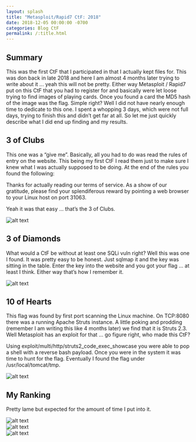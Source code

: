 ```yaml
---
layout: splash
title: "Metasploit/Rapid7 CtF: 2018"
date: 2018-12-05 00:00:00 -0700
categories: Blog CtF
permalink: /:title.html
---
```

## Summary

This was the first CtF that I participated in that I actually kept files for.  This was don back in late 2018 and here I am almost 4 months later trying to write about it ... yeah this will not be pretty.  Either way Metasploit / Rapid7 put on this CtF that you had to register for and basically were let loose trying to find images of playing cards.  Once you found a card the MD5 hash of the image was the flag.  Simple right?  Well I did not have nearly enough time to dedicate to this one.  I spent a whopping 3 days, which were not full days, trying to finish this and didn’t get far at all.  So let me just quickly describe what I did end up finding and my results.

## 3 of Clubs

This one was a “give me”.  Basically, all you had to do was read the rules of entry on the website.  This being my first CtF I read them just to make sure I knew what I was actually supposed to be doing.  At the end of the rules you found the following:

Thanks for actually reading our terms of service.  As a show of our gratitude, please find your splendiferous reward by pointing a web browser to your Linux host on port 31063.

Yeah it was that easy … that’s the 3 of Clubs.

![alt text](/assets/images/msf-2018/3_of_clubs.png "3 of Clubs")

## 3 of Diamonds

What would a CtF be without at least one SQLi vuln right?  Well this was one I found.  It was pretty easy to be honest.  Just sqlmap it and the key was sitting in the table.  Enter the key into the website and you got your flag … at least I think.  Either way that’s how I remember it.

![alt text](/assets/images/msf-2018/3_of_diamonds.png "3 of Diamonds")

## 10 of Hearts

This flag was found by first port scanning the Linux machine.  On TCP:8080 there was a running Apache Struts instance.  A little poking and prodding (remember I am writing this like 4 months later) we find that it is Struts 2.3.  Well Metasploit has an exploit for that … go figure right, who made this CtF?

Using exploit/multi/http/struts2_code_exec_showcase you were able to pop a shell with a reverse bash payload.  Once you were in the system it was time to hunt for the flag.  Eventually I found the flag under /usr/local/tomcat/tmp.

![alt text](/assets/images/msf-2018/10_of_hearts.png "10 of Hearts")

## My Ranking

Pretty lame but expected for the amount of time I put into it.

![alt text](/assets/images/msf-2018/results01.png "Results")<br />
![alt text](/assets/images/msf-2018/results02.png "Results")<br />
![alt text](/assets/images/msf-2018/results03.png "Results")<br />
